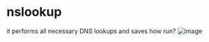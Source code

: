 # nslookup
it performs all necessary DNS lookups and saves
how run?
![image](https://user-images.githubusercontent.com/85456369/181203585-34eeeddf-768b-4cae-b9a8-d06cd7023b9e.png)
